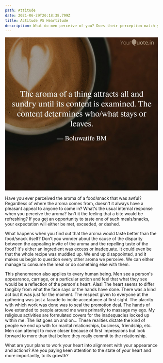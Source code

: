 ```yaml
---
path: Attitude
date: 2021-06-29T20:18:38.799Z
title: Actitude VS Heartitude
description: What do men perceive of you? Does their perception match your reality?
---
```

![](../assets/1625000828660.jpg)

Have you ever perceived the aroma of a food/snack that was awful? Regardless of where the aroma comes from, doesn't it always have a pleasant appeal to anyone to come in? What's the usual internal response when you perceive the aroma? Isn't it the feeling that a bite would be refreshing? If you get an opportunity to taste one of such meals/snacks, your expectation wilĺ either be met, exceeded, or dashed.

What happens when you find out that the aroma would taste better than the food/snack itself? Don't you wonder about the cause of the disparity between the appealing invite of the aroma and the repelling taste of the food? It's either an ingredient was excess or inadequate. It could even be that the whole recipe was muddled up. We end up disappointed, and it makes us begin to question every other aroma we perceive. We can either manage to consume the meal or do something else with them.

This phenomenon also applies to every human being. Men see a person's appearance, carriage, or a particular action and feel that what they see would be a reflection of the person's heart. Alas! The heart seems to differ tangibly from what the face says or the hands have done. There was a kind act but it was just for the moment. The respect given to everyone at the gathering was just a facade to incite acceptance at first sight. The alacrity with which work was done was to seal the promotion deal. The hands of love extended to people around me were primarily to massage my ego. My religious activities are formulated covers for the inadequacies locked up within me. The list goes on and on... These realities dictate the kind of people we end up with for marital relationships, business, friendship, etc. Men can attempt to move closer because of first impressions but look forward to more than that before they really commit to the relationship.

What are your plans to work your heart into alignment with your appearance and actions? Are you paying keen attention to the state of your heart and more importantly, to its growth?